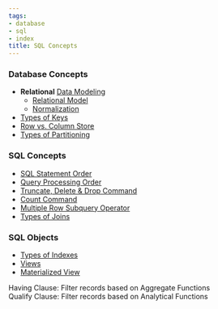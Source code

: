```yaml
---
tags:
- database
- sql
- index
title: SQL Concepts
---
```


### Database Concepts

* **Relational** [Data Modeling](../../database-concepts/data-modeling.md)
	* [Relational Model](relational-model.md)
	* [Normalization](normalization.md)
* [Types of Keys](types-of-keys.md)
* [Row vs. Column Store](../../database-concepts/row-vs-column-store.md)
* [Types of Partitioning](../../database-concepts/types-of-partitioning.md)

### SQL Concepts

* [SQL Statement Order](sql-statement-order.md)
* [Query Processing Order](query-processing-order.md)
* [Truncate, Delete & Drop Command](truncate,-delete-and-drop-command.md)
* [Count Command](count-command.md)
* [Multiple Row Subquery Operator](multiple-row-subquery-operator.md)
* [Types of Joins](../oracle-sql/types-of-joins.md)

### SQL Objects

* [Types of Indexes](types-of-indexes.md)
* [Views](views.md)
* [Materialized View](../oracle-sql/materialized-view.md)

Having Clause: Filter records based on Aggregate Functions  
Qualify Clause: Filter records based on Analytical Functions
